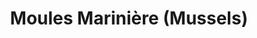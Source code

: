 ---
title: "Moules Marinière (Mussels)"
type: "recipe"
tags: 
  - mussels
  - french
  - easy
source: "https://www.youtube.com/watch?v=8q287rBZAM0"
---